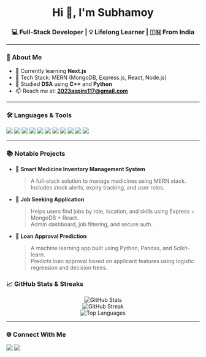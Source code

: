 <h1 align="center">Hi 👋, I'm Subhamoy</h1>
<h3 align="center">💻 Full-Stack Developer | 💡 Lifelong Learner | 🇮🇳 From India</h3>

---

### 🚀 About Me

- 🌱 Currently learning **Next.js** 
- 🔧 Tech Stack: MERN (MongoDB, Express.js, React, Node.js)
- 🧠 Studied **DSA** using **C++** and **Python**
- 📫 Reach me at: **2023aspire117@gmail.com**

---

### 🛠️ Languages & Tools

<p align="left">
  <img src="https://img.shields.io/badge/HTML5-e34c26?style=for-the-badge&logo=html5&logoColor=white"/>
  <img src="https://img.shields.io/badge/CSS3-1572b6?style=for-the-badge&logo=css3&logoColor=white"/>
  <img src="https://img.shields.io/badge/JavaScript-f7df1e?style=for-the-badge&logo=javascript&logoColor=black"/>
  <img src="https://img.shields.io/badge/React-20232A?style=for-the-badge&logo=react&logoColor=61DAFB"/>
  <img src="https://img.shields.io/badge/Node.js-339933?style=for-the-badge&logo=nodedotjs&logoColor=white"/>
  <img src="https://img.shields.io/badge/Express.js-000000?style=for-the-badge&logo=express&logoColor=white"/>
  <img src="https://img.shields.io/badge/MongoDB-4EA94B?style=for-the-badge&logo=mongodb&logoColor=white"/>
  <img src="https://img.shields.io/badge/Next.js-000000?style=for-the-badge&logo=nextdotjs&logoColor=white"/>
  <img src="https://img.shields.io/badge/Machine%20Learning-007acc?style=for-the-badge&logo=scikit-learn&logoColor=white"/>
  <img src="https://img.shields.io/badge/C++-00599C?style=for-the-badge&logo=cplusplus&logoColor=white"/>
  <img src="https://img.shields.io/badge/Python-3776ab?style=for-the-badge&logo=python&logoColor=white"/>
</p>

---

### 📚 Notable Projects

- 🧠 **Smart Medicine Inventory Management System**  
  > A full-stack solution to manage medicines using MERN stack.  
  > Includes stock alerts, expiry tracking, and user roles.

- 💼 **Job Seeking Application**  
  > Helps users find jobs by role, location, and skills using Express + MongoDB + React.  
  > Admin dashboard, job filtering, and secure auth.

- 🤖 **Loan Approval Prediction**  
  > A machine learning app built using Python, Pandas, and Scikit-learn.  
  > Predicts loan approval based on applicant features using logistic regression and decision trees.


### 📈 GitHub Stats & Streaks

<p align="center">
  <img src="https://github-readme-stats.vercel.app/api?username=subhamoy222&show_icons=true&theme=tokyonight" alt="GitHub Stats"/>
  <br>
  <img src="https://github-readme-streak-stats.herokuapp.com?user=subhamoy222&theme=tokyonight&date_format=M%20j%5B%2C%20Y%5D" alt="GitHub Streak"/>
  <br>
  <img src="https://github-readme-stats.vercel.app/api/top-langs/?username=subhamoy222&layout=compact&theme=tokyonight" alt="Top Languages"/>
</p>

---

### 🌐 Connect With Me

<p align="left">
  <a href="mailto:subhamoy@example.com"><img src="https://img.shields.io/badge/Email-D14836?style=for-the-badge&logo=gmail&logoColor=white"/></a>
  <a href="https://github.com/subhamoy222"><img src="https://img.shields.io/badge/GitHub-181717?style=for-the-badge&logo=github&logoColor=white"/></a>
  <!-- Add LinkedIn, Portfolio if available -->
</p>
